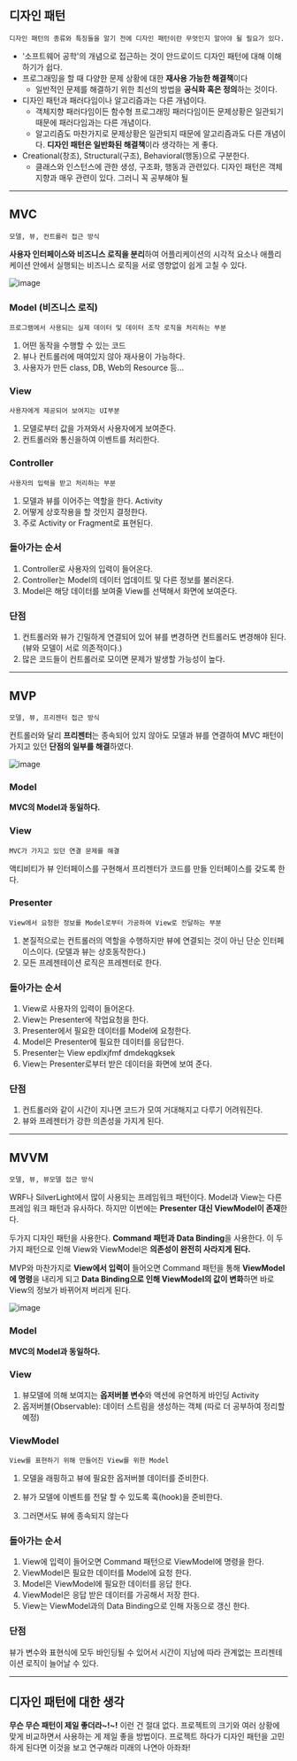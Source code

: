 ## 디자인 패턴

```디자인 패턴의 종류와 특징들을 알기 전에 디자인 패턴이란 무엇인지 알아야 될 필요가 있다.```

+ '소프트웨어 공학'의 개념으로 접근하는 것이 안드로이드 디자인 패턴에 대해 이해하기가 쉽다.
+ 프로그래밍을 할 때 다양한 문제 상황에 대한 **재사용 가능한 해결책**이다
  + 일반적인 문제를 해결하기 위한 최선의 방법을 **공식화 혹은 정의**하는 것이다.
+ 디자인 패턴과 패러다임이나 알고리즘과는 다른 개념이다.
  + 객체지향 패러다임이든 함수형 프로그래밍 패러다임이든 문제상황은 일관되기 때문에 패러다임과는 다른 개념이다.
  + 알고리즘도 마찬가지로 문제상황은 일관되지 때문에 알고리즘과도 다른 개념이다. **디자인 패턴은 일반화된 해결책**이라 생각하는 게 좋다.
+ Creational(창조), Structural(구조), Behavioral(행동)으로 구분한다.
  + 클래스와 인스턴스에 관한 생성, 구조화, 행동과 관련있다. 디자인 패턴은 객체지향과 매우 관련이 있다. 그러니 꼭 공부해야 될 

----------



## MVC

```모델, 뷰, 컨트롤러 접근 방식```

**사용자 인터페이스와 비즈니스 로직을 분리**하여 어플리케이션의 시각적 요소나 애플리케이션 안에서 실행되는 비즈니스 로직을 서로 영향없이 쉽게 고칠 수 있다.

![image](https://user-images.githubusercontent.com/66716819/113811659-96c8b280-97a7-11eb-8ac9-bdba9ccccc24.png)


### Model (비즈니스 로직)

```프로그램에서 사용되는 실제 데이터 및 데이터 조작 로직을 처리하는 부분```

1. 어떤 동작을 수행할 수 있는 코드
2. 뷰나 컨트롤러에 매여있지 않아 재사용이 가능하다.
3. 사용자가 만든 class, DB, Web의 Resource 등...

### View

```사용자에게 제공되어 보여지는 UI부분```

1. 모델로부터 값을 가져와서 사용자에게 보여준다.
2. 컨트롤러와 통신을하여 이벤트를 처리한다.

### Controller

```사용자의 입력을 받고 처리하는 부분```

1. 모델과 뷰를 이어주는 역할을 한다. Activity
2. 어떻게 상호작용을 할 것인지 결정한다.
3. 주로 Activity or Fragment로 표현된다.

### 돌아가는 순서

1. Controller로 사용자의 입력이 들어온다.
2. Controller는 Model의 데이터 업데이트 및 다른 정보를 불러온다.
3. Model은 해당 데이터를 보여줄 View를 선택해서 화면에 보여준다.

### 단점

1. 컨트롤러와 뷰가 긴밀하게 연결되어 있어 뷰를 변경하면 컨트롤러도 변경해야 된다. (뷰와 모델이 서로 의존적이다.)
2. 많은 코드들이 컨트롤러로 모이면 문제가 발생할 가능성이 높다.

----------------



## MVP

```모델, 뷰, 프리젠터 접근 방식```

컨트롤러와 달리 **프리젠터**는 종속되어 있지 않아도 모델과 뷰를 연결하여 MVC 패턴이 가지고 있던 **단점의 일부를 해결**하였다.

![image](https://user-images.githubusercontent.com/66716819/113811702-a9db8280-97a7-11eb-8f11-1cb80c8730fc.png)


### Model

**MVC의 Model과 동일하다.**

### View

```MVC가 가지고 있던 연결 문제를 해결```

액티비티가 뷰 인터페이스를 구현해서 프리젠터가 코드를 만들 인터페이스를 갖도록 한다.

### Presenter

```View에서 요청한 정보를 Model로부터 가공하여 View로 전달하는 부분```

1. 본질적으로는 컨트롤러의 역할을 수행하지만 뷰에 연결되는 것이 아닌 단순 인터페이스이다. (모델과 뷰는 상호동작한다.)
2. 모든 프레젠테이션 로직은 프레젠터로 한다.

### 돌아가는 순서

1. View로 사용자의 입력이 들어온다.
2. View는 Presenter에 작업요청을 한다.
3. Presenter에서 필요한 데이터를 Model에 요청한다.
4. Model은 Presenter에 필요한 데이터를 응답한다.
5. Presenter는 View epdlxjfmf dmdekqgksek
6. View는 Presenter로부터 받은 데이터을 화면에 보여 준다.

### 단점

1. 컨트롤러와 같이 시간이 지나면 코드가 모여 거대해지고 다루기 어려워진다.
2. 뷰와 프레젠터가 강한 의존성을 가지게 된다.

-------------



## MVVM

```모델, 뷰, 뷰모델 접근 방식```

WRF나 SilverLight에서 많이 사용되는 프레임워크 패턴이다. Model과 View는 다른 프레임 워크 패턴과 유사하다. 하지만 이번에는 **Presenter 대신 ViewModel이 존재**한다.

두가지 디자인 패턴을 사용한다. **Command 패턴과 Data Binding**을 사용한다. 이 두가지 패턴으로 인해 View와 ViewModel은 **의존성이 완전히 사라지게 된다.**

MVP와 마찬가지로 **View에서 입력이** 들어오면 Command 패턴을 통해 **ViewModel에 명령**을 내리게 되고 **Data Binding으로 인해 ViewModel의 값이 변화**하면 바로 View의 정보가 바뀌어져 버리게 된다.

![image](https://user-images.githubusercontent.com/66716819/113811760-c1b30680-97a7-11eb-90f0-8543ec686bc6.png)


### Model

**MVC의 Model과 동일하다.**

### View

1. 뷰모델에 의해 보여지는 **옵저버블 변수**와 액션에 유연하게 바인딩 Activity
2. 옵저버블(Observable): 데이터 스트림을 생성하는 객체 (따로 더 공부하여 정리할 예정)

### ViewModel

```View를 표현하기 위해 만들어진 View를 위한 Model```

1. 모델을 래핑하고 뷰에 필요한 옵저버블 데이터를 준비한다.

2. 뷰가 모델에 이벤트를 전달 할 수 있도록 훅(hook)을 준비한다.

3. 그러면서도 뷰에 종속되지 않는다 <interface>

### 돌아가는 순서

1. View에 입력이 들어오면 Command 패턴으로 ViewModel에 명령을 한다.
2. ViewModel은 필요한 데이터를 Model에 요청 한다.
3. Model은 ViewModel에 필요한 데이터를 응답 한다.
4. ViewModel은 응답 받은 데이터를 가공해서 저장 한다.
5. View는 ViewModel과의 Data Binding으로 인해 자동으로 갱신 한다.

### 단점

뷰가 변수와 표현식에 모두 바인딩될 수 있어서 시간이 지남에 따라 관계없는 프리젠테이션 로직이 늘어날 수 있다.

-----------

## 디자인 패턴에 대한 생각

**무슨 무슨 패턴이 제일 좋더라~!~!** 이런 건 절대 없다. 프로젝트의 크기와 여러 상황에 맞게 비교하면서 사용하는 게 제일 좋을 방법이다. 프로젝트 하다가 디자인 패턴을 고민하게 된다면 이것을 보고 연구해라 미래의 나연아 아좌좌!
